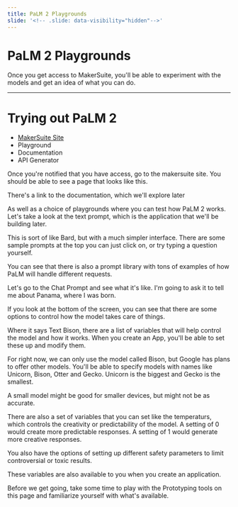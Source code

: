 ```yaml
---
title: PaLM 2 Playgrounds
slide: '<!-- .slide: data-visibility="hidden"-->'
---
```


<!-- .slide: data-state="layout-title" class="bg-dark"-->

# PaLM 2 Playgrounds

> >

Once you get access to MakerSuite, you'll be able to experiment with the models and get an idea of what you can do.

---

# Trying out PaLM 2

- [MakerSuite Site](https://makersuite.google.com/)
- Playground
- Documentation
- API Generator

> >

Once you're notified that you have access, go to the makersuite site. You should be able to see a page that looks like this.

There's a link to the documentation, which we'll explore later

As well as a choice of playgrounds where you can test how PaLM 2 works. Let's take a look at the text prompt, which is the application that we'll be building later.

This is sort of like Bard, but with a much simpler interface. There are some sample prompts at the top you can just click on, or try typing a question yourself.

You can see that there is also a prompt library with tons of examples of how PaLM will handle different requests.

Let's go to the Chat Prompt and see what it's like. I'm going to ask it to tell me about Panama, where I was born.

If you look at the bottom of the screen, you can see that there are some options to control how the model takes care of things.

Where it says Text Bison, there are a list of variables that will help control the model and how it works. When you create an App, you'll be able to set these up and modify them.

For right now, we can only use the model called Bison, but Google has plans to offer other models. You'll be able to specify models with names like Unicorn, Bison, Otter and Gecko. Unicorn is the biggest and Gecko is the smallest. 

A small model might be good for smaller devices, but might not be as accurate.

There are also a set of variables that you can set like the temperaturs, which controls the creativity or predictability of the model. A setting of 0 would create more predictable responses. A setting of 1 would generate more creative responses.

You also have the options of setting up different safety parameters to limit controversial or toxic results.

These variables are also available to you when you create an application.

Before we get going, take some time to play with the Prototyping tools on this page and familiarize yourself with what's available.